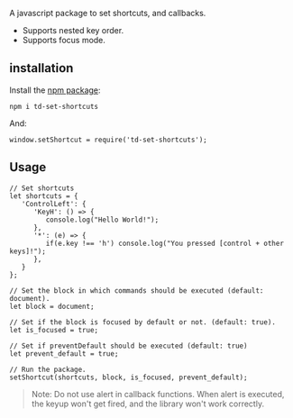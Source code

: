 A javascript package to set shortcuts, and callbacks.

+ Supports nested key order.
+ Supports focus mode.

## installation

Install the [npm package](https://www.npmjs.com/package/td-set-shortcuts):

```
npm i td-set-shortcuts
```

And:

```
window.setShortcut = require('td-set-shortcuts');
```

## Usage

```
// Set shortcuts
let shortcuts = {
   'ControlLeft': {
      'KeyH': () => {
         console.log("Hello World!");
      },
      '*': (e) => {
         if(e.key !== 'h') console.log("You pressed [control + other keys]!");
      },
   }
};

// Set the block in which commands should be executed (default: document).
let block = document;

// Set if the block is focused by default or not. (default: true).
let is_focused = true;

// Set if preventDefault should be executed (default: true)
let prevent_default = true;

// Run the package.
setShortcut(shortcuts, block, is_focused, prevent_default);
```

> Note: Do not use alert in callback functions. When alert is executed, the keyup won't get fired, and the library won't work correctly.
